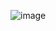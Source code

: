 ![image](https://user-images.githubusercontent.com/93198276/139231790-b7e6ba9c-f78b-4681-b85c-ba6842721fbb.png)
